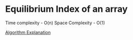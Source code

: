 # Equilibrium Index of an array

<!-- The BigO -->

Time complexity - O(n)
Space Complexity - O(1)

[Algorithm Explanation](https://www.geeksforgeeks.org/equilibrium-index-of-an-array/?ref=lbp)
